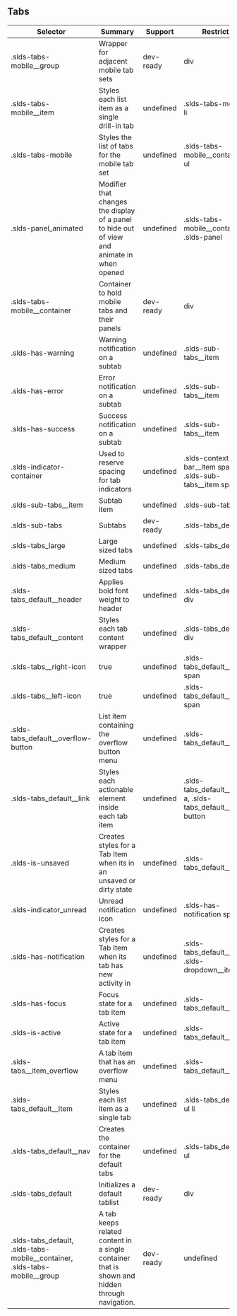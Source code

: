

## Tabs

| Selector | Summary | Support | Restrict | Variant |
|-------|-------|-------|-------|-------|
| .slds-tabs-mobile__group | Wrapper for adjacent mobile tab sets | dev-ready | div | true |
| .slds-tabs-mobile__item | Styles each list item as a single drill-in tab | undefined | .slds-tabs-mobile li | undefined |
| .slds-tabs-mobile | Styles the list of tabs for the mobile tab set | undefined | .slds-tabs-mobile__container ul | undefined |
| .slds-panel_animated | Modifier that changes the display of a panel to hide out of view and animate in when opened | undefined | .slds-tabs-mobile__container .slds-panel | undefined |
| .slds-tabs-mobile__container | Container to hold mobile tabs and their panels | dev-ready | div | true |
| .slds-has-warning | Warning notification on a subtab | undefined | .slds-sub-tabs__item | undefined |
| .slds-has-error | Error notification on a subtab | undefined | .slds-sub-tabs__item | undefined |
| .slds-has-success | Success notification on a subtab | undefined | .slds-sub-tabs__item | undefined |
| .slds-indicator-container | Used to reserve spacing for tab indicators | undefined | .slds-context-bar__item span, .slds-sub-tabs__item span | undefined |
| .slds-sub-tabs__item | Subtab item | undefined | .slds-sub-tabs li | undefined |
| .slds-sub-tabs | Subtabs | dev-ready | .slds-tabs_default | true |
| .slds-tabs_large | Large sized tabs | undefined | .slds-tabs_default | undefined |
| .slds-tabs_medium | Medium sized tabs | undefined | .slds-tabs_default | undefined |
| .slds-tabs_default__header | Applies bold font weight to header | undefined | .slds-tabs_default div | undefined |
| .slds-tabs_default__content | Styles each tab content wrapper | undefined | .slds-tabs_default div | undefined |
| .slds-tabs__right-icon | true | undefined | .slds-tabs_default__item span | undefined |
| .slds-tabs__left-icon | true | undefined | .slds-tabs_default__item span | undefined |
| .slds-tabs_default__overflow-button | List item containing the overflow button menu | undefined | .slds-tabs_default__item | undefined |
| .slds-tabs_default__link | Styles each actionable element inside each tab item | undefined | .slds-tabs_default__item a, .slds-tabs_default__item button | undefined |
| .slds-is-unsaved | Creates styles for a Tab Item when its in an unsaved or dirty state | undefined | .slds-tabs_default__item | undefined |
| .slds-indicator_unread | Unread notification icon | undefined | .slds-has-notification span | undefined |
| .slds-has-notification | Creates styles for a Tab Item when its tab has new activity in | undefined | .slds-tabs_default__item, .slds-dropdown__item | undefined |
| .slds-has-focus | Focus state for a tab item | undefined | .slds-tabs_default__item | undefined |
| .slds-is-active | Active state for a tab item | undefined | .slds-tabs_default__item | undefined |
| .slds-tabs__item_overflow | A tab item that has an overflow menu | undefined | .slds-tabs_default__item | undefined |
| .slds-tabs_default__item | Styles each list item as a single tab | undefined | .slds-tabs_default ul li | undefined |
| .slds-tabs_default__nav | Creates the container for the default tabs | undefined | .slds-tabs_default ul | undefined |
| .slds-tabs_default | Initializes a default tablist | dev-ready | div | true |
| .slds-tabs_default, .slds-tabs-mobile__container, .slds-tabs-mobile__group | A tab keeps related content in a single container that is shown and hidden through navigation. | dev-ready | undefined | undefined |